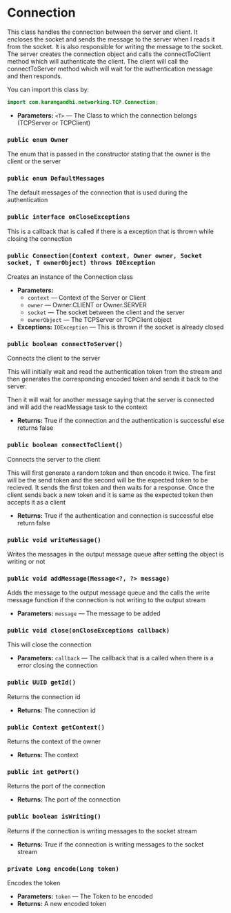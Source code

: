 # Connection

This class handles the connection between the server and client. It encloses the socket and sends the message to the server when I reads it from the socket. It is also responsible for writing the message to the socket. The server creates the connection object and calls the connectToClient method which will authenticate the client. The client will call the connectToServer method which will wait for the authentication message and then responds.

You can import this class by:
```java
import com.karangandhi.networking.TCP.Connection;
```

 * **Parameters:** `<T>` — The Class to which the connection belongs (TCPServer or TCPClient)

### `public enum Owner`

The enum that is passed in the constructor stating that the owner is the client or the server

### `public enum DefaultMessages`

The default messages of the connection that is used during the authentication

### `public interface onCloseExceptions`

This is a callback that is called if there is a exception that is thrown while closing the connection

### `public Connection(Context context, Owner owner, Socket socket, T ownerObject) throws IOException`

Creates an instance of the Connection class

 * **Parameters:**
   * `context` — Context of the Server or Client
   * `owner` — Owner.CLIENT or Owner.SERVER
   * `socket` — The socket between the client and the server
   * `ownerObject` — The TCPServer or TCPClient object
 * **Exceptions:** `IOException` — This is thrown if the socket is already closed

### `public boolean connectToServer()`

Connects the client to the server

This will initially wait and read the authentication token from the stream and then generates the corresponding encoded token and sends it back to the server.

Then it will wait for another message saying that the server is connected and will add the readMessage task to the context

 * **Returns:** True if the connection and the authentication is successful else returns false

### `public boolean connectToClient()`

Connects the server to the client

This will first generate a random token and then encode it twice. The first will be the send token and the second will be the expected token to be recieved. It sends the first token and then waits for a response. Once the client sends back a new token and it is same as the expected token then accepts it as a client

 * **Returns:** True if the authentication and connection is successful else return false

### `public void writeMessage()`

Writes the messages in the output message queue after setting the object is writing or not

### `public void addMessage(Message<?, ?> message)`

Adds the message to the output message queue and the calls the write message function if the connection is not writing to the output stream

 * **Parameters:** `message` — The message to be added

### `public void close(onCloseExceptions callback)`

This will close the connection

 * **Parameters:** `callback` — The callback that is a called when there is a error closing the connection

### `public UUID getId()`

Returns the connection id

 * **Returns:** The connection id

### `public Context getContext()`

Returns the context of the owner

 * **Returns:** The context

### `public int getPort()`

Returns the port of the connection

 * **Returns:** The port of the connection

### `public boolean isWriting()`

Returns if the connection is writing messages to the socket stream

 * **Returns:** True if the connection is writing messages to the socket stream

### `private Long encode(Long token)`

Encodes the token

 * **Parameters:** `token` — The Token to be encoded
 * **Returns:** A new encoded token
